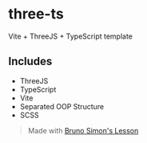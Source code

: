 # three-ts

Vite + ThreeJS + TypeScript template

## Includes
- ThreeJS
- TypeScript
- Vite
- Separated OOP Structure
- SCSS

> Made with [Bruno Simon's Lesson](https://threejs-journey.com/lessons/code-structuring-for-bigger-projects)